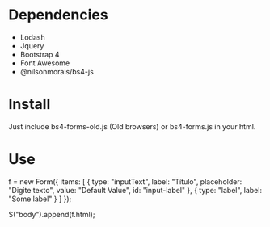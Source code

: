 # Dependencies

- Lodash
- Jquery
- Bootstrap 4
- Font Awesome
- @nilsonmorais/bs4-js

# Install

Just include bs4-forms-old.js (Old browsers) or bs4-forms.js in your html.

# Use

f = new Form({
    items: [
        {
            type: "inputText",
            label: "Título",
            placeholder: "Digite texto",
            value: "Default Value",
            id: "input-label"
        },
        {
            type: "label",
            label: "Some label"
        }
    ]
});

$("body").append(f.html);